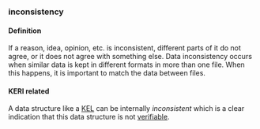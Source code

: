 ### inconsistency

<h4>Definition</h4><p>If a reason, idea, opinion, etc. is inconsistent, different parts of it do not agree, or it does not agree with something else. Data inconsistency occurs when similar data is kept in different formats in more than one file. When this happens, it is important to match the data between files.</p><h4>KERI related</h4><p>A data structure like a <a href="key-event-log">KEL</a> can be internally <em>inconsistent</em> which is a clear indication that this data structure is not <a href="verifiable">verifiable</a>.</p>